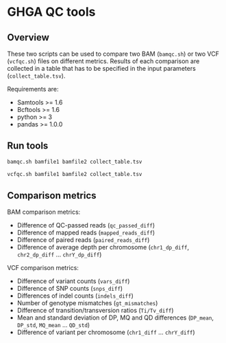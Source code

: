 # GHGA QC tools

## Overview
These two scripts can be used to compare two BAM (`bamqc.sh`) or two VCF (`vcfqc.sh`) files on different metrics.
Results of each comparison are collected in a table that has to be specified in the input parameters (`collect_table.tsv`).


Requirements are: 
* Samtools >= 1.6
* Bcftools >= 1.6
* python >= 3
* pandas >= 1.0.0

## Run tools
```bash
bamqc.sh bamfile1 bamfile2 collect_table.tsv
```

```bash
vcfqc.sh bamfile1 bamfile2 collect_table.tsv
```
## Comparison metrics
BAM comparison metrics:
* Difference of QC-passed reads (`qc_passed_diff`)
* Difference of mapped reads (`mapped_reads_diff`)
* Difference of paired reads (`paired_reads_diff`)
* Difference of average depth per chromosome (`chr1_dp_diff`, `chr2_dp_diff` ... `chrY_dp_diff`)


VCF comparison metrics:
* Difference of variant counts (`vars_diff`)
* Difference of SNP counts (`snps_diff`)
* Differences of indel counts (`indels_diff`)
* Number of genotype mismatches (`gt_mismatches`)
* Difference of transition/transversion ratios (`Ti/Tv_diff`)
* Mean and standard deviation of DP, MQ and QD differences (`DP_mean`, `DP_std`, `MQ_mean` ... `QD_std`)	
* Difference of variant per chromosome (`chr1_diff` ... `chrY_diff`)


